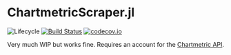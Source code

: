 # ChartmetricScraper.jl

![Lifecycle](https://img.shields.io/badge/lifecycle-experimental-orange.svg)<!--
![Lifecycle](https://img.shields.io/badge/lifecycle-maturing-blue.svg)
![Lifecycle](https://img.shields.io/badge/lifecycle-stable-green.svg)
![Lifecycle](https://img.shields.io/badge/lifecycle-retired-orange.svg)
![Lifecycle](https://img.shields.io/badge/lifecycle-archived-red.svg)
![Lifecycle](https://img.shields.io/badge/lifecycle-dormant-blue.svg) -->
[![Build Status](https://travis-ci.com/danielw2904/ChartmetricScraper.jl.svg?branch=master)](https://travis-ci.com/danielw2904/ChartmetricScraper.jl)
[![codecov.io](http://codecov.io/github/danielw2904/ChartmetricScraper.jl/coverage.svg?branch=master)](http://codecov.io/github/danielw2904/ChartmetricScraper.jl?branch=master)
<!--
[![Documentation](https://img.shields.io/badge/docs-stable-blue.svg)](https://danielw2904.github.io/ChartmetricScraper.jl/stable)
[![Documentation](https://img.shields.io/badge/docs-master-blue.svg)](https://danielw2904.github.io/ChartmetricScraper.jl/dev)
-->

Very much WIP but works fine. Requires an account for the [Chartmetric API](https://www.chartmetric.com/). 
